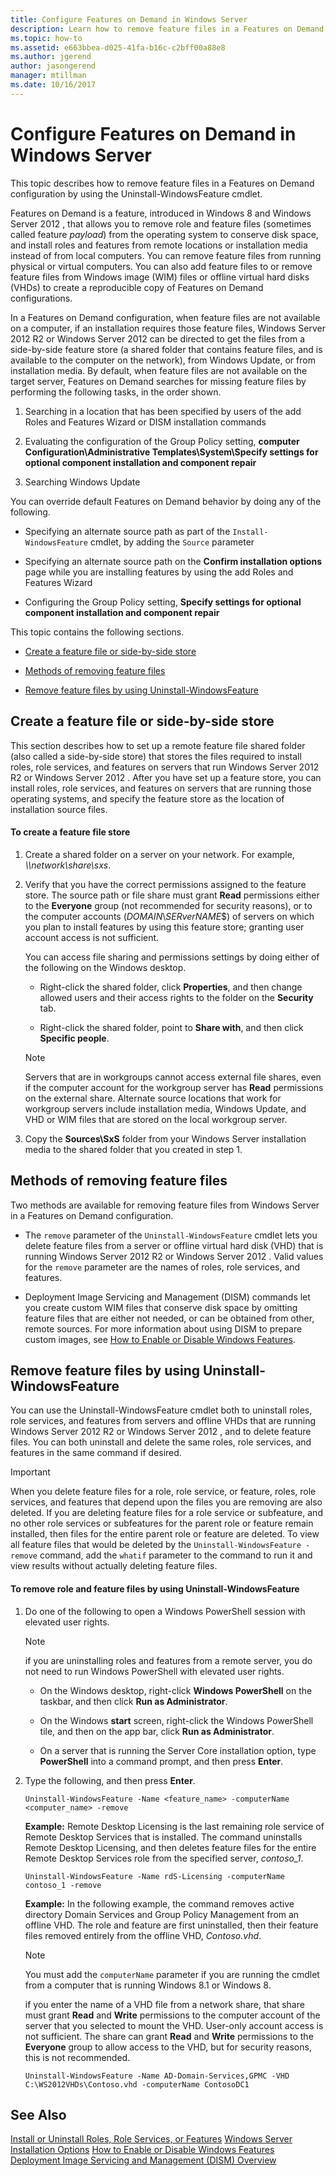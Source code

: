 ```yaml
---
title: Configure Features on Demand in Windows Server
description: Learn how to remove feature files in a Features on Demand configuration by using the Uninstall-WindowsFeature cmdlet.
ms.topic: how-to
ms.assetid: e663bbea-d025-41fa-b16c-c2bff00a88e8
ms.author: jgerend
author: jasongerend
manager: mtillman
ms.date: 10/16/2017
---
```

# Configure Features on Demand in Windows Server



This topic describes how to remove feature files in a Features on Demand configuration by using the Uninstall-WindowsFeature cmdlet.

Features on Demand is a feature, introduced in Windows 8 and  Windows Server 2012 , that allows you to remove role and feature files (sometimes called feature *payload*) from the operating system to conserve disk space, and install roles and features from remote locations or installation media instead of from local computers. You can remove feature files from running physical or virtual computers. You can also add feature files to or remove feature files from Windows image (WIM) files or offline virtual hard disks (VHDs) to create a reproducible copy of Features on Demand configurations.

In a Features on Demand configuration, when feature files are not available on a computer, if an installation requires those feature files,  Windows Server 2012 R2  or  Windows Server 2012  can be directed to get the files from a side-by-side feature store (a shared folder that contains feature files, and is available to the computer on the network), from Windows Update, or from installation media. By default, when feature files are not available on the target server, Features on Demand searches for missing feature files by performing the following tasks, in the order shown.

1.  Searching in a location that has been specified by users of the add Roles and Features Wizard or DISM installation commands

2.  Evaluating the configuration of the Group Policy setting, **computer Configuration\Administrative Templates\System\Specify settings for optional component installation and component repair**

3.  Searching Windows Update

You can override default Features on Demand behavior by doing any of the following.

-   Specifying an alternate source path as part of the `Install-WindowsFeature` cmdlet, by adding the `Source` parameter

-   Specifying an alternate source path on the **Confirm installation options** page while you are installing features by using the add Roles and Features Wizard

-   Configuring the Group Policy setting, **Specify settings for optional component installation and component repair**

This topic contains the following sections.

-   [Create a feature file or side-by-side store](#BKMK_store)

-   [Methods of removing feature files](#BKMK_methods)

-   [Remove feature files by using Uninstall-WindowsFeature](#BKMK_remove)

## <a name=BKMK_store></a>Create a feature file or side-by-side store
This section describes how to set up a remote feature file shared folder (also called a side-by-side store) that stores the files required to install roles, role services, and features on servers that run  Windows Server 2012 R2  or  Windows Server 2012 . After you have set up a feature store, you can install roles, role services, and features on servers that are running those operating systems, and specify the feature store as the location of installation source files.

#### To create a feature file store

1.  Create a shared folder on a server on your network. For example, *\\\network\share\sxs*.

2.  Verify that you have the correct permissions assigned to the feature store. The source path or file share must grant **Read** permissions either to the **Everyone** group (not recommended for security reasons), or to the computer accounts (*DOMAIN*\\*SERverNAME*$) of servers on which you plan to install features by using this feature store; granting user account access is not sufficient.

    You can access file sharing and permissions settings by doing either of the following on the Windows desktop.

    -   Right-click the shared folder, click **Properties**, and then change allowed users and their access rights to the folder on the **Security** tab.

    -   Right-click the shared folder, point to **Share with**, and then click **Specific people**.

    > [!NOTE]
    > Servers that are in workgroups cannot access external file shares, even if the computer account for the workgroup server has **Read** permissions on the external share. Alternate source locations that work for workgroup servers include installation media, Windows Update, and VHD or WIM files that are stored on the local workgroup server.

3.  Copy the **Sources\SxS** folder from your Windows Server installation media to the shared folder that you created in step 1.

## <a name=BKMK_methods></a>Methods of removing feature files
Two methods are available for removing feature files from Windows Server in a Features on Demand configuration.

-   The `remove` parameter of the `Uninstall-WindowsFeature` cmdlet lets you delete feature files from a server or offline virtual hard disk (VHD) that is running  Windows Server 2012 R2  or  Windows Server 2012 . Valid values for the `remove` parameter are the names of roles, role services, and features.

-   Deployment Image Servicing and Management (DISM) commands let you create custom WIM files that conserve disk space by omitting feature files that are either not needed, or can be obtained from other, remote sources. For more information about using DISM to prepare custom images, see [How to Enable or Disable Windows Features](/previous-versions/windows/it-pro/windows-8.1-and-8/hh824822(v=win.10)).

## <a name=BKMK_remove></a>Remove feature files by using Uninstall-WindowsFeature
You can use the Uninstall-WindowsFeature cmdlet both to uninstall roles, role services, and features from servers and offline VHDs that are running  Windows Server 2012 R2  or  Windows Server 2012 , and to delete feature files. You can both uninstall and delete the same roles, role services, and features in the same command if desired.

> [!IMPORTANT]
> When you delete feature files for a role, role service, or feature, roles, role services, and features that depend upon the files you are removing are also deleted. If you are deleting feature files for a role service or subfeature, and no other role services or subfeatures for the parent role or feature remain installed, then files for the entire parent role or feature are deleted. To view all feature files that would be deleted by the `Uninstall-WindowsFeature -remove` command, add the `whatif` parameter to the command to run it and view results without actually deleting feature files.

#### To remove role and feature files by using Uninstall-WindowsFeature

1.  Do one of the following to open a Windows PowerShell session with elevated user rights.

    > [!NOTE]
    > if you are uninstalling roles and features from a remote server, you do not need to run Windows PowerShell with elevated user rights.

    -   On the Windows desktop, right-click **Windows PowerShell** on the taskbar, and then click **Run as Administrator**.

    -   On the Windows **start** screen, right-click the Windows PowerShell tile, and then on the app bar, click **Run as Administrator**.

    -   On a server that is running the Server Core installation option, type **PowerShell** into a command prompt, and then press **Enter**.

2.  Type the following, and then press **Enter**.

    ```
    Uninstall-WindowsFeature -Name <feature_name> -computerName <computer_name> -remove
    ```

    **Example:** Remote Desktop Licensing is the last remaining role service of Remote Desktop Services that is installed. The command uninstalls Remote Desktop Licensing, and then deletes feature files for the entire Remote Desktop Services role from the specified server, *contoso_1*.

    ```
    Uninstall-WindowsFeature -Name rdS-Licensing -computerName contoso_1 -remove
    ```

    **Example:** In the following example, the command removes active directory Domain Services and Group Policy Management from an offline VHD. The role and feature are first uninstalled, then their feature files removed entirely from the offline VHD, *Contoso.vhd*.

    > [!NOTE]
    > You must add the `computerName` parameter if you are running the cmdlet from a computer that is running Windows 8.1 or Windows 8.
    >
    > if you enter the name of a VHD file from a network share, that share must grant **Read** and **Write** permissions to the computer account of the server that you selected to mount the VHD. User-only account access is not sufficient. The share can grant **Read** and **Write** permissions to the **Everyone** group to allow access to the VHD, but for security reasons, this is not recommended.

    ```
    Uninstall-WindowsFeature -Name AD-Domain-Services,GPMC -VHD C:\WS2012VHDs\Contoso.vhd -computerName ContosoDC1
    ```

## See Also
[Install or Uninstall Roles, Role Services, or Features](install-or-uninstall-roles-role-services-or-features.md)
[Windows Server Installation Options](/previous-versions/windows/it-pro/windows-server-2012-R2-and-2012/hh831786(v=ws.11))
[How to Enable or Disable Windows Features](/previous-versions/windows/it-pro/windows-8.1-and-8/hh824822(v=win.10))
[Deployment Image Servicing and Management (DISM) Overview](/previous-versions/windows/it-pro/windows-8.1-and-8/hh825236(v=win.10))
